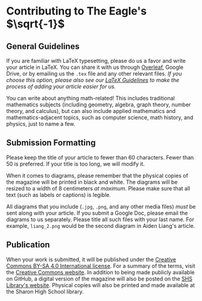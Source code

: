 # Contributing to The Eagle's $\sqrt{-1}$

## General Guidelines

If you are familiar with LaTeX typesetting, please do us a favor and write your article in LaTeX. You can share it with us through [Overleaf](https://www.overleaf.com/), Google Drive, or by emailing us the `.tex` file and any other relevant files. *If you choose this option, please also see our [LaTeX Guidelines](LATEX.md) to make the process of adding your article easier for us.*

You can write about anything math-related! This includes traditional mathematics subjects (including geometry, algebra, graph theory, number theory, and calculus), but can also include applied mathematics and mathematics-adjacent topics, such as computer science, math history, and physics, just to name a few.

## Submission Formatting

Please keep the title of your article to fewer than 60 characters. Fewer than 50 is preferred. If your title is too long, we will modify it.

When it comes to diagrams, please remember that the physical copies of the magazine will be printed in black and white. The diagrams will be resized to a width of 8 centimeters *at maximum*. Please make sure that all text (such as labels or captions) is legible.

All diagrams that you include (`.jpg`, `.png`, and any other media files) *must* be sent along with your article. If you submit a Google Doc, please email the diagrams to us separately. Please title all such files with your last name. For example, `liang_2.png` would be the second diagram in Aiden Liang's article. 

## Publication

When your work is submitted, it will be published under the [Creative Commons BY-SA 4.0 International license](LICENSE). For a summary of the terms, visit the [Creative Commons website](https://creativecommons.org/licenses/by-sa/4.0/deed.en). In addition to being made publicly available on GitHub, a digital version of the magazine will also be posted on the [SHS Library's website](https://sites.google.com/sharonschools.net/hslibrary/home). Physical copies will also be printed and made available at the Sharon High School library.

